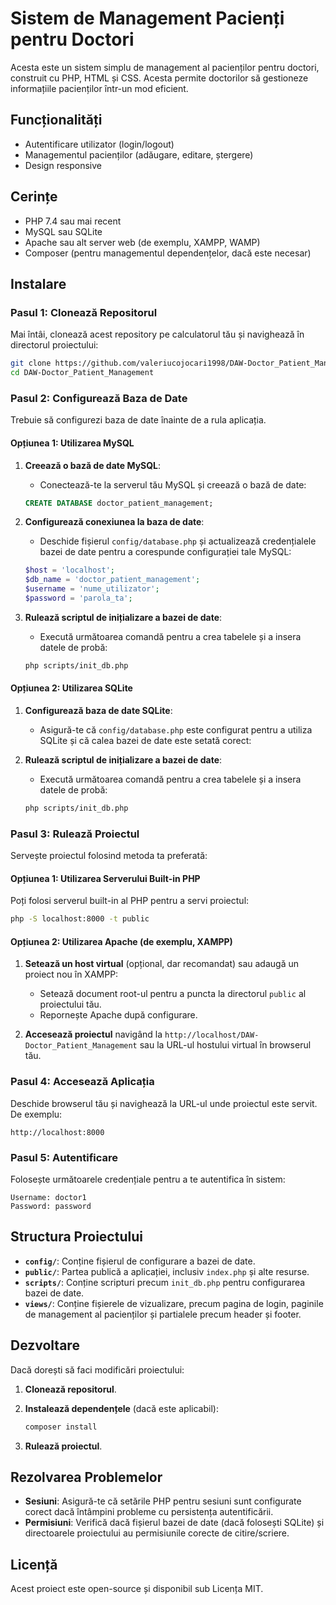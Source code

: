 # Sistem de Management Pacienți pentru Doctori

Acesta este un sistem simplu de management al pacienților pentru doctori, construit cu PHP, HTML și CSS. Acesta permite doctorilor să gestioneze informațiile pacienților într-un mod eficient.

## Funcționalități

- Autentificare utilizator (login/logout)
- Managementul pacienților (adăugare, editare, ștergere)
- Design responsive

## Cerințe

- PHP 7.4 sau mai recent
- MySQL sau SQLite
- Apache sau alt server web (de exemplu, XAMPP, WAMP)
- Composer (pentru managementul dependențelor, dacă este necesar)

## Instalare

### Pasul 1: Clonează Repositorul

Mai întâi, clonează acest repository pe calculatorul tău și navighează în directorul proiectului:

```bash
git clone https://github.com/valeriucojocari1998/DAW-Doctor_Patient_Management.git
cd DAW-Doctor_Patient_Management
```

### Pasul 2: Configurează Baza de Date

Trebuie să configurezi baza de date înainte de a rula aplicația.

#### Opțiunea 1: Utilizarea MySQL

1. **Creează o bază de date MySQL**:

   - Conectează-te la serverul tău MySQL și creează o bază de date:

   ```sql
   CREATE DATABASE doctor_patient_management;
   ```

2. **Configurează conexiunea la baza de date**:

   - Deschide fișierul `config/database.php` și actualizează credențialele bazei de date pentru a corespunde configurației tale MySQL:

   ```php
   $host = 'localhost';
   $db_name = 'doctor_patient_management';
   $username = 'nume_utilizator';
   $password = 'parola_ta';
   ```

3. **Rulează scriptul de inițializare a bazei de date**:
   - Execută următoarea comandă pentru a crea tabelele și a insera datele de probă:
   ```bash
   php scripts/init_db.php
   ```

#### Opțiunea 2: Utilizarea SQLite

1. **Configurează baza de date SQLite**:

   - Asigură-te că `config/database.php` este configurat pentru a utiliza SQLite și că calea bazei de date este setată corect:

2. **Rulează scriptul de inițializare a bazei de date**:
   - Execută următoarea comandă pentru a crea tabelele și a insera datele de probă:
   ```bash
   php scripts/init_db.php
   ```

### Pasul 3: Rulează Proiectul

Servește proiectul folosind metoda ta preferată:

#### Opțiunea 1: Utilizarea Serverului Built-in PHP

Poți folosi serverul built-in al PHP pentru a servi proiectul:

```bash
php -S localhost:8000 -t public
```

#### Opțiunea 2: Utilizarea Apache (de exemplu, XAMPP)

1. **Setează un host virtual** (opțional, dar recomandat) sau adaugă un proiect nou în XAMPP:

   - Setează document root-ul pentru a puncta la directorul `public` al proiectului tău.
   - Repornește Apache după configurare.

2. **Accesează proiectul** navigând la `http://localhost/DAW-Doctor_Patient_Management` sau la URL-ul hostului virtual în browserul tău.

### Pasul 4: Accesează Aplicația

Deschide browserul tău și navighează la URL-ul unde proiectul este servit. De exemplu:

```plaintext
http://localhost:8000
```

### Pasul 5: Autentificare

Folosește următoarele credențiale pentru a te autentifica în sistem:

```plaintext
Username: doctor1
Password: password
```

## Structura Proiectului

- **`config/`**: Conține fișierul de configurare a bazei de date.
- **`public/`**: Partea publică a aplicației, inclusiv `index.php` și alte resurse.
- **`scripts/`**: Conține scripturi precum `init_db.php` pentru configurarea bazei de date.
- **`views/`**: Conține fișierele de vizualizare, precum pagina de login, paginile de management al pacienților și partialele precum header și footer.

## Dezvoltare

Dacă dorești să faci modificări proiectului:

1. **Clonează repositorul**.
2. **Instalează dependențele** (dacă este aplicabil):

   ```bash
   composer install
   ```

3. **Rulează proiectul**.

## Rezolvarea Problemelor

- **Sesiuni**: Asigură-te că setările PHP pentru sesiuni sunt configurate corect dacă întâmpini probleme cu persistența autentificării.
- **Permisiuni**: Verifică dacă fișierul bazei de date (dacă folosești SQLite) și directoarele proiectului au permisiunile corecte de citire/scriere.

## Licență

Acest proiect este open-source și disponibil sub Licența MIT.
